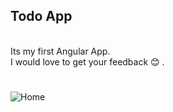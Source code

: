 ## Todo App
<br>Its my first Angular App.<br>
I would love to get your feedback 😊 .
#
![Home](https://user-images.githubusercontent.com/76168019/151643847-a1c8ccf5-0a71-4e3f-8b9b-a19d16486e93.png)
